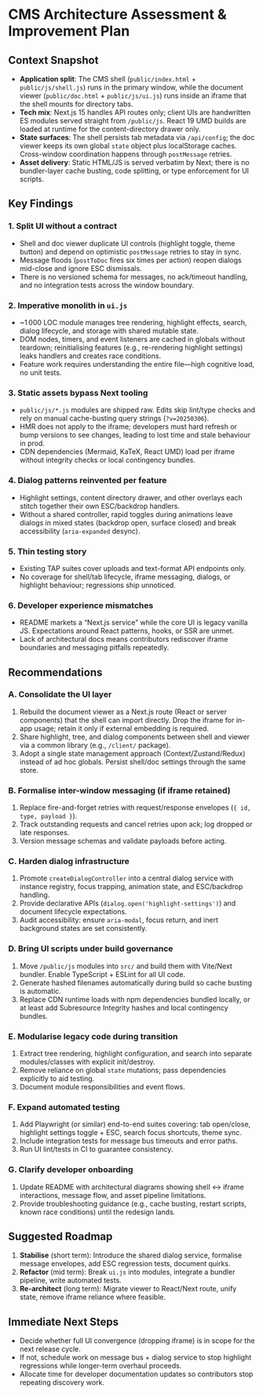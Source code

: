 # CMS Architecture Assessment & Improvement Plan

## Context Snapshot
- **Application split**: The CMS shell (`public/index.html` + `public/js/shell.js`) runs in the primary window, while the document viewer (`public/doc.html` + `public/js/ui.js`) runs inside an iframe that the shell mounts for directory tabs.
- **Tech mix**: Next.js 15 handles API routes only; client UIs are handwritten ES modules served straight from `/public/js`. React 19 UMD builds are loaded at runtime for the content-directory drawer only.
- **State surfaces**: The shell persists tab metadata via `/api/config`; the doc viewer keeps its own global `state` object plus localStorage caches. Cross-window coordination happens through `postMessage` retries.
- **Asset delivery**: Static HTML/JS is served verbatim by Next; there is no bundler-layer cache busting, code splitting, or type enforcement for UI scripts.

## Key Findings

### 1. Split UI without a contract
- Shell and doc viewer duplicate UI controls (highlight toggle, theme button) and depend on optimistic `postMessage` retries to stay in sync.
- Message floods (`postToDoc` fires six times per action) reopen dialogs mid-close and ignore ESC dismissals.
- There is no versioned schema for messages, no ack/timeout handling, and no integration tests across the window boundary.

### 2. Imperative monolith in `ui.js`
- ~1 000 LOC module manages tree rendering, highlight effects, search, dialog lifecycle, and storage with shared mutable state.
- DOM nodes, timers, and event listeners are cached in globals without teardown; reinitialising features (e.g., re-rendering highlight settings) leaks handlers and creates race conditions.
- Feature work requires understanding the entire file—high cognitive load, no unit tests.

### 3. Static assets bypass Next tooling
- `public/js/*.js` modules are shipped raw. Edits skip lint/type checks and rely on manual cache-busting query strings (`?v=20250306`).
- HMR does not apply to the iframe; developers must hard refresh or bump versions to see changes, leading to lost time and stale behaviour in prod.
- CDN dependencies (Mermaid, KaTeX, React UMD) load per iframe without integrity checks or local contingency bundles.

### 4. Dialog patterns reinvented per feature
- Highlight settings, content directory drawer, and other overlays each stitch together their own ESC/backdrop handlers.
- Without a shared controller, rapid toggles during animations leave dialogs in mixed states (backdrop open, surface closed) and break accessibility (`aria-expanded` desync).

### 5. Thin testing story
- Existing TAP suites cover uploads and text-format API endpoints only.
- No coverage for shell/tab lifecycle, iframe messaging, dialogs, or highlight behaviour; regressions ship unnoticed.

### 6. Developer experience mismatches
- README markets a “Next.js service” while the core UI is legacy vanilla JS. Expectations around React patterns, hooks, or SSR are unmet.
- Lack of architectural docs means contributors rediscover iframe boundaries and messaging pitfalls repeatedly.

## Recommendations

### A. Consolidate the UI layer
1. Rebuild the document viewer as a Next.js route (React or server components) that the shell can import directly. Drop the iframe for in-app usage; retain it only if external embedding is required.
2. Share highlight, tree, and dialog components between shell and viewer via a common library (e.g., `/client/` package).
3. Adopt a single state management approach (Context/Zustand/Redux) instead of ad hoc globals. Persist shell/doc settings through the same store.

### B. Formalise inter-window messaging (if iframe retained)
1. Replace fire-and-forget retries with request/response envelopes (`{ id, type, payload }`).
2. Track outstanding requests and cancel retries upon ack; log dropped or late responses.
3. Version message schemas and validate payloads before acting.

### C. Harden dialog infrastructure
1. Promote `createDialogController` into a central dialog service with instance registry, focus trapping, animation state, and ESC/backdrop handling.
2. Provide declarative APIs (`dialog.open('highlight-settings')`) and document lifecycle expectations.
3. Audit accessibility: ensure `aria-modal`, focus return, and inert background states are set consistently.

### D. Bring UI scripts under build governance
1. Move `/public/js` modules into `src/` and build them with Vite/Next bundler. Enable TypeScript + ESLint for all UI code.
2. Generate hashed filenames automatically during build so cache busting is automatic.
3. Replace CDN runtime loads with npm dependencies bundled locally, or at least add Subresource Integrity hashes and local contingency bundles.

### E. Modularise legacy code during transition
1. Extract tree rendering, highlight configuration, and search into separate modules/classes with explicit init/destroy.
2. Remove reliance on global `state` mutations; pass dependencies explicitly to aid testing.
3. Document module responsibilities and event flows.

### F. Expand automated testing
1. Add Playwright (or similar) end-to-end suites covering: tab open/close, highlight settings toggle + ESC, search focus shortcuts, theme sync.
2. Include integration tests for message bus timeouts and error paths.
3. Run UI lint/tests in CI to guarantee consistency.

### G. Clarify developer onboarding
1. Update README with architectural diagrams showing shell ↔ iframe interactions, message flow, and asset pipeline limitations.
2. Provide troubleshooting guidance (e.g., cache busting, restart scripts, known race conditions) until the redesign lands.

## Suggested Roadmap
1. **Stabilise** (short term): Introduce the shared dialog service, formalise message envelopes, add ESC regression tests, document quirks.
2. **Refactor** (mid term): Break `ui.js` into modules, integrate a bundler pipeline, write automated tests.
3. **Re-architect** (long term): Migrate viewer to React/Next route, unify state, remove iframe reliance where feasible.

## Immediate Next Steps
- Decide whether full UI convergence (dropping iframe) is in scope for the next release cycle.
- If not, schedule work on message bus + dialog service to stop highlight regressions while longer-term overhaul proceeds.
- Allocate time for developer documentation updates so contributors stop repeating discovery work.
